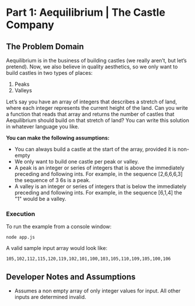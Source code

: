 # Part 1: Aequilibrium | The Castle Company

## The Problem Domain

Aequilibrium is in the business of building castles (we really aren’t, but let’s pretend). Now, we also
believe in quality aesthetics, so we only want to build castles in two types of places:

1. Peaks
2. Valleys

Let’s say you have an array of integers that describes a stretch of land, where each integer represents the
current height of the land. Can you write a function that reads that array and returns the number of
castles that Aequilibrium should build on that stretch of land? You can write this solution in whatever
language you like.

**You can make the following assumptions:**
* You can always build a castle at the start of the array, provided it is non-empty
* We only want to build one castle per peak or valley.
* A peak is an integer or series of integers that is above the immediately preceding and following
ints. For example, in the sequence [2,6,6,6,3] the sequence of 3 6s is a peak.
* A valley is an integer or series of integers that is below the immediately preceding and
following ints. For example, in the sequence [6,1,4] the "1" would be a valley.

### Execution

To run the example from a console window:

```
node app.js
```

A valid sample input array would look like:
```
105,102,112,115,120,119,102,101,100,103,105,110,109,105,100,106
```

## Developer Notes and Assumptions

* Assumes a non empty array of only integer values for input.  All other inputs are determined invalid.
